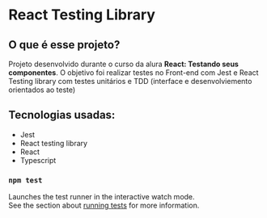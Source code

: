 <h1>React Testing Library</h1>
<h2>O que é esse projeto?</h2>
<p>Projeto desenvolvido durante o curso da alura <b>React: Testando seus componentes</b>. O objetivo foi realizar testes no Front-end com Jest e React Testing library com testes unitários e TDD (interface e desenvolviemento orientados ao teste)</p>

<h2>Tecnologias usadas:</h2>
<ul>
  <li>Jest</li>
  <li>React testing library</li>
  <li>React</li>
  <li>Typescript</li>
</ul>

### `npm test`

Launches the test runner in the interactive watch mode.\
See the section about [running tests](https://facebook.github.io/create-react-app/docs/running-tests) for more information.
